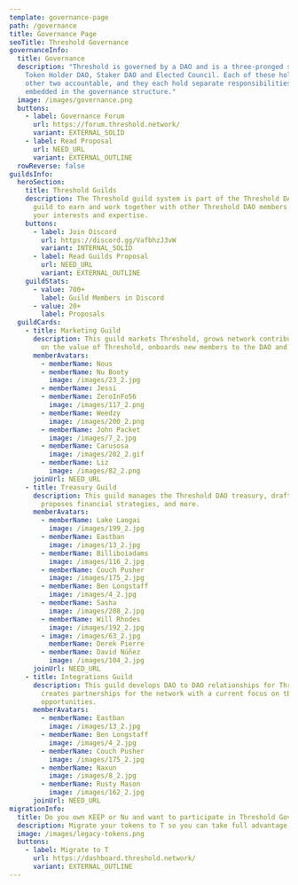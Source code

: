 ```yaml
---
template: governance-page
path: /governance
title: Governance Page
seoTitle: Threshold Governance
governanceInfo:
  title: Governance
  description: "Threshold is governed by a DAO and is a three-pronged system: the
    Token Holder DAO, Staker DAO and Elected Council. Each of these holds the
    other two accountable, and they each hold separate responsibilities that are
    embedded in the governance structure."
  image: /images/governance.png
  buttons:
    - label: Governance Forum
      url: https://forum.threshold.network/
      variant: EXTERNAL_SOLID
    - label: Read Proposal
      url: NEED_URL
      variant: EXTERNAL_OUTLINE
  rowReverse: false
guildsInfo:
  heroSection:
    title: Threshold Guilds
    description: The Threshold guild system is part of the Threshold DAO. Join a
      guild to earn and work together with other Threshold DAO members based on
      your interests and expertise.
    buttons:
      - label: Join Discord
        url: https://discord.gg/VafbhzJ3vW
        variant: INTERNAL_SOLID
      - label: Read Guilds Proposal
        url: NEED_URL
        variant: EXTERNAL_OUTLINE
    guildStats:
      - value: 700+
        label: Guild Members in Discord
      - value: 20+
        label: Proposals
  guildCards:
    - title: Marketing Guild
      description: This guild markets Threshold, grows network contributors, educates
        on the value of Threshold, onboards new members to the DAO and more.
      memberAvatars:
        - memberName: Nous
        - memberName: Nu Booty
          image: /images/23_2.jpg
        - memberName: Jessi
        - memberName: ZeroInFo56
          image: /images/117_2.png
        - memberName: Weedzy
          image: /images/200_2.png
        - memberName: John Packet
          image: /images/7_2.jpg
        - memberName: Carusosa
          image: /images/202_2.gif
        - memberName: Liz
          image: /images/82_2.png
      joinUrl: NEED_URL
    - title: Treasury Guild
      description: This guild manages the Threshold DAO treasury, drafts budgets,
        proposes financial strategies, and more.
      memberAvatars:
        - memberName: Lake Laogai
          image: /images/199_2.jpg
        - memberName: Eastban
          image: /images/13_2.jpg
        - memberName: Billiboiadams
          image: /images/116_2.jpg
        - memberName: Couch Pusher
          image: /images/175_2.jpg
        - memberName: Ben Longstaff
          image: /images/4_2.jpg
        - memberName: Sasha
          image: /images/208_2.jpg
        - memberName: Will Rhodes
          image: /images/192_2.jpg
        - image: /images/63_2.jpg
          memberName: Derek Pierre
        - memberName: David Núñez
          image: /images/104_2.jpg
      joinUrl: NEED_URL
    - title: Integrations Guild
      description: This guild develops DAO to DAO relationships for Threshold and
        creates partnerships for the network with a current focus on tBTC v2
        opportunities.
      memberAvatars:
        - memberName: Eastban
          image: /images/13_2.jpg
        - memberName: Ben Longstaff
          image: /images/4_2.jpg
        - memberName: Couch Pusher
          image: /images/175_2.jpg
        - memberName: Naxun
          image: /images/8_2.jpg
        - memberName: Rusty Mason
          image: /images/162_2.jpg
      joinUrl: NEED_URL
migrationInfo:
  title: Do you own KEEP or Nu and want to participate in Threshold Goverance?
  description: Migrate your tokens to T so you can take full advantage of the Threshold DAO.
  image: /images/legacy-tokens.png
  buttons:
    - label: Migrate to T
      url: https://dashboard.threshold.network/
      variant: EXTERNAL_OUTLINE
---
```


